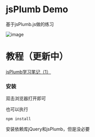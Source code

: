 ﻿# jsPlumb Demo

基于jsPlumb.js做的练习

![image](https://github.com/think2cat/jsplumb_demo/blob/master/screenshot/js6.gif)

# 教程（更新中）
[jsPlumb学习笔记（1）](http://www.21ido.com/?p=1867)


### 安装

双击浏览器打开即可

也可以执行
```
npm install
```
安装依赖库jQuery和jsPlumb，但是没必要
